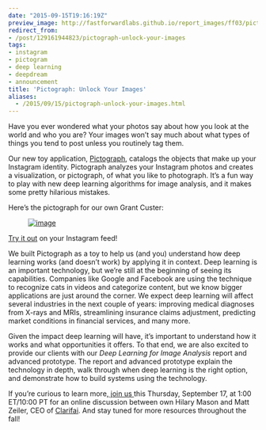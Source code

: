 ```yaml
---
date: "2015-09-15T19:16:19Z"
preview_image: http://fastforwardlabs.github.io/report_images/ff03/pictograph.png
redirect_from:
- /post/129161944823/pictograph-unlock-your-images
tags:
- instagram
- pictogram
- deep learning
- deepdream
- announcement
title: 'Pictograph: Unlock Your Images'
aliases:
  - /2015/09/15/pictograph-unlock-your-images.html
---
```


<p>Have you ever wondered what your photos say about how you look at the world and who you are? Your images won’t say much about what types of things you tend to post unless you routinely tag them.  </p><p>Our new toy application, <a href="http://www.pictograph.us">Pictograph</a>, catalogs the objects that make up your Instagram identity. Pictograph analyzes your Instagram photos and creates a visualization, or pictograph, of what you like to photograph. It’s a fun way to play with new deep learning algorithms for image analysis, and it makes some pretty hilarious mistakes.</p><p>Here’s the pictograph for our own Grant Custer:</p><figure data-orig-width="408" data-orig-height="391" class="tmblr-full"><a href="http://www.pictograph.us/#/grantcuster"><img src="http://fastforwardlabs.github.io/report_images/ff03/pictograph.png" alt="image" data-orig-width="408" data-orig-height="391"/></a></figure><p><a href="http://www.pictograph.us">Try it out</a> on your Instagram feed!</p><p>We built Pictograph as a toy to help us (and you) understand how deep learning works (and doesn’t work) by applying it in context. Deep learning is an important technology, but we’re still at the beginning of seeing its capabilities. Companies like Google and Facebook are using the technique to recognize cats in videos and categorize content, but we know bigger applications are just around the corner. We expect deep learning will affect several industries in the next couple of years: improving medical diagnoses from X-rays and MRIs, streamlining insurance claims adjustment, predicting market conditions in financial services, and many more. </p><p>Given the impact deep learning will have, it’s important to understand how it works and what opportunities it offers. To that end, we are also excited to provide our clients with our <i>Deep Learning for Image Analysis</i> report and advanced prototype. The report and advanced prototype explain the technology in depth, walk through when deep learning is the right option, and demonstrate how to build systems using the technology.</p><p>If you’re curious to learn more,<a href="http://deeplearningwebinar.splashthat.com"> join us </a>this Thursday, September 17, at 1:00 ET/10:00 PT for an online discussion between own Hilary Mason and Matt Zeiler, CEO of <a href="http://www.clarifai.com">Clarifai</a>. And stay tuned for more resources throughout the fall! </p>
